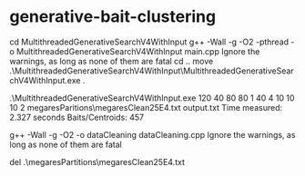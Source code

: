 # generative-bait-clustering
cd MultithreadedGenerativeSearchV4WithInput
g++ -Wall -g -O2 -pthread -o MultithreadedGenerativeSearchV4WithInput main.cpp
Ignore the warnings, as long as none of them are fatal
cd ..
move .\MultithreadedGenerativeSearchV4WithInput\MultithreadedGenerativeSearchV4WithInput.exe .

.\MultithreadedGenerativeSearchV4WithInput.exe
120
40
80
80
1
40
4
10
10
10
2
megaresParitions\megaresClean25E4.txt
output.txt
Time measured: 2.327 seconds
Baits/Centroids: 457

g++ -Wall -g -O2 -o dataCleaning dataCleaning.cpp
Ignore the warnings, as long as none of them are fatal

del .\megaresPartitions\megaresClean25E4.txt


